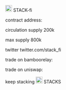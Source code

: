 <img src="https://srv-file12.gofile.io/download/iksPhb/PicsArt_08-06-09.12.19.png"
height="21"> STACK-fi               

contract address: 

circulation supply 200k

max supply 800k


twitter twitter.com/stack_fi

trade on bamboorelay:

trade on uniswap:


keep stacking <img src="https://srv-file12.gofile.io/download/iksPhb/PicsArt_08-06-09.12.19.png"
height="21"> STACKS





